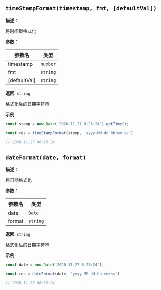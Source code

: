 
## `timeStampFormat(timestamp, fmt, [defaultVal])` 


**描述**：<p>将时间戳格式化</p>

**参数**：


| 参数名 | 类型 |
| --- | --- |
| timestamp | <code>number</code> | 
| fmt | <code>string</code> | 
| [defaultVal] | <code>string</code> | 

**返回**: <code>string</code><br>

<p>格式化后的日期字符串</p>

**示例**

```typescript
const stamp = new Date('2020-11-27 8:23:24').getTime();

const res = timeStampFormat(stamp, 'yyyy-MM-dd hh:mm:ss')

// 2020-11-27 08:23:24
```
<a name="dateFormat"></a>

## `dateFormat(date, format)` 


**描述**：<p>将日期格式化</p>

**参数**：


| 参数名 | 类型 |
| --- | --- |
| date | <code>Date</code> | 
| format | <code>string</code> | 

**返回**: <code>string</code><br>

<p>格式化后的日期字符串</p>

**示例**

```typescript
const date = new Date('2020-11-27 8:23:24');

const res = dateFormat(date, 'yyyy-MM-dd hh:mm:ss')

// 2020-11-27 08:23:24
```
